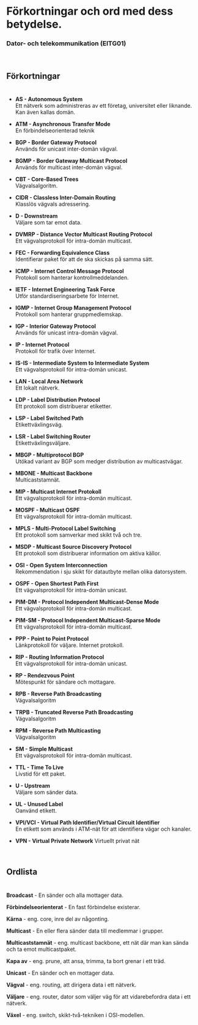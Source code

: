 # **Förkortningar och ord med dess betydelse.**
### Dator- och telekommunikation (EITG01)

<br>

## Förkortningar
#

- **AS  - Autonomous System**   
Ett nätverk som administreras av ett företag, universitet eller liknande. Kan även kallas domän.

- **ATM - Asynchronous Transfer Mode**  
En förbindelseorienterad teknik

- **BGP - Border Gateway Protocol**  
Används för unicast inter-domän vägval.

- **BGMP - Border Gateway Multicast Protocol**   
Används för multicast inter-domän vägval.

- **CBT - Core-Based Trees**  
Vägvalsalgoritm.

- **CIDR - Classless Inter-Domain Routing**  
Klasslös vägvals adressering.

- **D -  Downstream**   
Väljare som tar emot data.

- **DVMRP - Distance Vector Multicast Routing Protocol**    
Ett vägvalsprotokoll för intra-domän multicast.

- **FEC - Forwarding Equivalence Class**    
Identifierar paket för att de ska skickas på samma sätt.

- **ICMP - Internet Control Message Protocol**  
Protokoll som hanterar kontrollmeddelanden.

- **IETF - Internet Engineering Task Force**    
Utför standardiseringsarbete för Internet.

- **IGMP - Internet Group Management Protocol**     
Protokoll som hanterar gruppmedlemskap.

- **IGP - Interior Gateway Protocol**   
Används för unicast intra-domän vägval.

- **IP - Internet Protocol**    
Protokoll för trafik över Internet.

- **IS-IS - Intermediate System to Intermediate System**    
Ett vägvalsprotokoll för intra-domän unicast.

- **LAN - Local Area Network**  
Ett lokalt nätverk.

- **LDP - Label Distribution Protocol**     
Ett protokoll som distribuerar etiketter.

- **LSP - Label Switched Path**     
Etikettväxlingsväg.

- **LSR - Label Switching Router**  
Etikettväxlingsväljare.

- **MBGP - Multiprotocol BGP**  
Utökad variant av BGP som medger distribution av multicastvägar.

- **MBONE - Multicast Backbone**    
Multicaststamnät.

- **MIP - Multicast Internet Protokoll**    
Ett vägvalsprotokoll för intra-domän multicast.

- **MOSPF - Multicast OSPF**    
Ett vägvalsprotokoll för intra-domän multicast.

- **MPLS - Multi-Protocol Label Switching**     
Ett protokoll som samverkar med skikt två och tre.

- **MSDP - Multicast Source Discovery Protocol**    
Ett protokoll som distribuerar information om aktiva källor.

- **OSI - Open System Interconnection**     
Rekommendation i sju skikt för datautbyte mellan olika datorsystem.

- **OSPF -  Open Shortest Path First**  
Ett vägvalsprotokoll för intra-domän unicast.

- **PIM-DM - Protocol Independent Multicast-Dense Mode**    
Ett vägvalsprotokoll för intra-domän multicast.

- **PIM-SM - Protocol Independent Multicast-Sparse Mode**   
Ett vägvalsprotokoll för intra-domän multicast.

- **PPP - Point to Point Protocol**     
Länkprotokoll för väljare. Internet protokoll.

- **RIP - Routing Information Protocol**    
Ett vägvalsprotokoll för intra-domän unicast.

- **RP - Rendezvous Point**     
Mötespunkt för sändare och mottagare.

- **RPB - Reverse Path Broadcasting**   
Vägvalsalgoritm

- **TRPB - Truncated Reverse Path Broadcasting**    
Vägvalsalgoritm

- **RPM - Reverse Path Multicasting**   
Vägvalsalgoritm

- **SM - Simple Multicast**     
Ett vägvalsprotokoll för intra-domän multicast.

- **TTL - Time To Live**    
Livstid för ett paket.

- **U -  Upstream**     
Väljare som sänder data.

- **UL - Unused Label**     
Oanvänd etikett.

- **VPI/VCI - Virtual Path Identifier/Virtual Circuit Identifier**  
En etikett som används i ATM-nät för att identifiera vägar och kanaler.

- **VPN - Virtual Private Network** 
Virtuellt privat nät

<br>

## Ordlista
#
**Broadcast** - En sänder och alla mottager data.   

**Förbindelseorienterat** - En fast förbindelse existerar.

**Kärna** - eng. core, inre del av någonting.

**Multicast** - En eller flera sänder data till medlemmar i grupper.

**Multicaststamnät** - eng. multicast backbone, ett nät där man kan sända och ta emot multicastpaket.

**Kapa av** - eng. prune, att ansa, trimma, ta bort grenar i ett träd.

**Unicast** - En sänder och en mottager data.

**Vägval** - eng. routing, att dirigera data i ett nätverk.

**Väljare** - eng. router, dator som väljer väg för att vidarebefordra data i ett nätverk.

**Växel** - eng. switch, skikt-två-tekniken i OSI-modellen.





